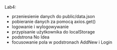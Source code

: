 Lab4:
  * przeniesienie danych do public/data.json
  * pobieranie danych za pomocą axios.get()
  * logowanie i wylogowywanie
  * przypisanie użytkownika do localStorage
  * podstrona No Idea
  * focusowanie pola w podstronach AddNew i Login
